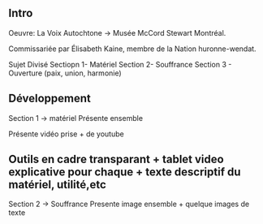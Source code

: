 ## Intro ##

Oeuvre: La Voix Autochtone -> Musée McCord Stewart Montréal.

Commissariée par Élisabeth Kaine, membre de la Nation huronne-wendat.

Sujet Divisé
Sectiopn 1- Matériel
Section 2- Souffrance
Section 3 - Ouverture (paix, union, harmonie)

## Développement ##

Section 1 -> matériel
Présente ensemble

Présente vidéo prise + de youtube

Outils en cadre transparant + tablet video explicative pour chaque + texte descriptif du matériel, utilité,etc
-------------------------------
Section 2 -> Souffrance
Presente image ensemble + quelque images de texte
